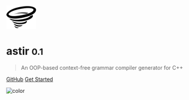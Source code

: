 <!-- _coverpage.md -->

![logo](_media/tornado-2.4.png)

# astir <small>0.1</small>

> An OOP-based context-free grammar compiler generator for C++

[GitHub](https://github.com/lexected/astir/)
[Get Started](#about)

![color](#f0f0f0)